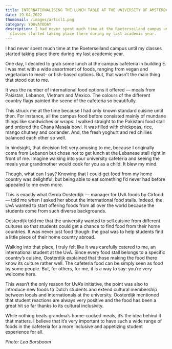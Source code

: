 ```yaml
---
title: INTERNATIONALISING THE LUNCH TABLE AT THE UNIVERSITY OF AMSTERDAM
date: 19-04-2022
thumbnail: /images/articl1.png
category: YOUvATODAY
description: I had never spent much time at the Roeterseiland campus until my
  classes started taking place there during my last academic year.
---
```

I had never spent much time at the Roeterseiland campus until my classes started taking place there during my last academic year. 

One day, I decided to grab some lunch at the campus cafeteria in building E. I was met with a wide assortment of foods, ranging from vegan and vegetarian to meat- or fish-based options. But, that wasn’t the main thing that stood out to me. 

It was the number of international food options it offered — meals from Pakistan, Lebanon, Vietnam and Mexico. The colours of the different country flags painted the scene of the cafeteria so beautifully.

This struck me at the time because I had only known standard cuisine until then. For instance, all the campus food before consisted mainly of mundane things like sandwiches or wraps. I walked straight to the Pakistani food stall and ordered the Chana Masala bowl. It was filled with chickpeas, rice, mango chutney and coriander. And, the fresh yoghurt and red chillies balanced each other so well. 

In hindsight, that decision felt very amusing to me, because I originally come from Lebanon but chose not to get lunch at the Lebanese stall right in front of me. Imagine walking into your university cafeteria and seeing the meals your grandmother would cook for you as a child. It blew my mind. 

Though, what can I say? Knowing that I could get food from my home country was delightful, but being able to eat something I’d never had before appealed to me even more. 

This is exactly what Gerda Oosterdijk — manager for UvA foods by Cirfood — told me when I asked her about the international food stalls. Indeed, the UvA wanted to start offering foods from all over the world because the students come from such diverse backgrounds. 

Oosterdijk told me that the university wanted to sell cuisine from different cultures so that students could get a chance to find food from their home countries. It was never just food though: the goal was to help students find a little piece of their home country abroad. 

Walking into that place, I truly felt like it was carefully catered to me, an international student at the UvA. Since every food stall belongs to a specific country’s cuisine, Oosterdijk explained that those making the food there know its culture rather well. The cafeteria food can be simply seen as food by some people. But, for others, for me, it is a way to say: you’re very welcome here. 

This wasn’t the only reason for UvA’s initiative, the point was also to introduce new foods to Dutch students and extend cultural membership between locals and internationals at the university. Oosterdijk mentioned that student reactions are always very positive and the food has been a great hit so far thanks to its cultural inclusivity. 

While nothing beats grandma’s home-cooked meals, it’s the idea behind it that matters. I believe that it’s very important to have such a wide range of foods in the cafeteria for a more inclusive and appetizing student experience for all.

*Photo: Lea Borsboom*
